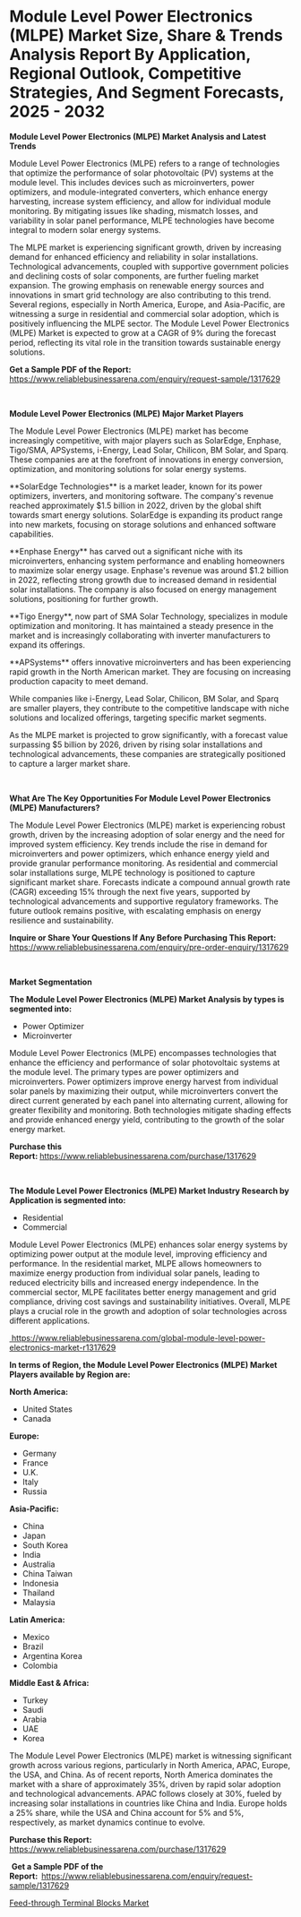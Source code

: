 <p><h1>Module Level Power Electronics (MLPE) Market Size, Share & Trends Analysis Report By Application, Regional Outlook, Competitive Strategies, And Segment Forecasts, 2025 - 2032</h1></p><p><strong>Module Level Power Electronics (MLPE) Market Analysis and Latest Trends</strong></p>
<p><p>Module Level Power Electronics (MLPE) refers to a range of technologies that optimize the performance of solar photovoltaic (PV) systems at the module level. This includes devices such as microinverters, power optimizers, and module-integrated converters, which enhance energy harvesting, increase system efficiency, and allow for individual module monitoring. By mitigating issues like shading, mismatch losses, and variability in solar panel performance, MLPE technologies have become integral to modern solar energy systems.</p><p>The MLPE market is experiencing significant growth, driven by increasing demand for enhanced efficiency and reliability in solar installations. Technological advancements, coupled with supportive government policies and declining costs of solar components, are further fueling market expansion. The growing emphasis on renewable energy sources and innovations in smart grid technology are also contributing to this trend. Several regions, especially in North America, Europe, and Asia-Pacific, are witnessing a surge in residential and commercial solar adoption, which is positively influencing the MLPE sector. The Module Level Power Electronics (MLPE) Market is expected to grow at a CAGR of 9% during the forecast period, reflecting its vital role in the transition towards sustainable energy solutions.</p></p>
<p><strong>Get a Sample PDF of the Report:&nbsp;</strong> <a href="https://www.reliablebusinessarena.com/enquiry/request-sample/1317629?utm_campaign=2337&utm_medium=2&utm_source=Github&utm_content=ia&utm_term=13022025&utm_id=module-level-power-electronics-mlpe">https://www.reliablebusinessarena.com/enquiry/request-sample/1317629</a></p>
<p>&nbsp;</p>
<p><strong>Module Level Power Electronics (MLPE) Major Market Players</strong></p>
<p><p>The Module Level Power Electronics (MLPE) market has become increasingly competitive, with major players such as SolarEdge, Enphase, Tigo/SMA, APSystems, i-Energy, Lead Solar, Chilicon, BM Solar, and Sparq. These companies are at the forefront of innovations in energy conversion, optimization, and monitoring solutions for solar energy systems.</p><p>**SolarEdge Technologies** is a market leader, known for its power optimizers, inverters, and monitoring software. The company's revenue reached approximately $1.5 billion in 2022, driven by the global shift towards smart energy solutions. SolarEdge is expanding its product range into new markets, focusing on storage solutions and enhanced software capabilities.</p><p>**Enphase Energy** has carved out a significant niche with its microinverters, enhancing system performance and enabling homeowners to maximize solar energy usage. Enphase's revenue was around $1.2 billion in 2022, reflecting strong growth due to increased demand in residential solar installations. The company is also focused on energy management solutions, positioning for further growth.</p><p>**Tigo Energy**, now part of SMA Solar Technology, specializes in module optimization and monitoring. It has maintained a steady presence in the market and is increasingly collaborating with inverter manufacturers to expand its offerings. </p><p>**APSystems** offers innovative microinverters and has been experiencing rapid growth in the North American market. They are focusing on increasing production capacity to meet demand.</p><p>While companies like i-Energy, Lead Solar, Chilicon, BM Solar, and Sparq are smaller players, they contribute to the competitive landscape with niche solutions and localized offerings, targeting specific market segments.</p><p>As the MLPE market is projected to grow significantly, with a forecast value surpassing $5 billion by 2026, driven by rising solar installations and technological advancements, these companies are strategically positioned to capture a larger market share.</p></p>
<p>&nbsp;</p>
<p><strong>What Are The Key Opportunities For Module Level Power Electronics (MLPE) Manufacturers?</strong></p>
<p><p>The Module Level Power Electronics (MLPE) market is experiencing robust growth, driven by the increasing adoption of solar energy and the need for improved system efficiency. Key trends include the rise in demand for microinverters and power optimizers, which enhance energy yield and provide granular performance monitoring. As residential and commercial solar installations surge, MLPE technology is positioned to capture significant market share. Forecasts indicate a compound annual growth rate (CAGR) exceeding 15% through the next five years, supported by technological advancements and supportive regulatory frameworks. The future outlook remains positive, with escalating emphasis on energy resilience and sustainability.</p></p>
<p><strong>Inquire or Share Your Questions If Any Before Purchasing This Report:</strong> <a href="https://www.reliablebusinessarena.com/enquiry/pre-order-enquiry/1317629?utm_campaign=2337&utm_medium=2&utm_source=Github&utm_content=ia&utm_term=13022025&utm_id=module-level-power-electronics-mlpe">https://www.reliablebusinessarena.com/enquiry/pre-order-enquiry/1317629</a></p>
<p>&nbsp;</p>
<p><strong>Market Segmentation</strong></p>
<p><strong>The Module Level Power Electronics (MLPE) Market Analysis by types is segmented into:</strong></p>
<p><ul><li>Power Optimizer</li><li>Microinverter</li></ul></p>
<p><p>Module Level Power Electronics (MLPE) encompasses technologies that enhance the efficiency and performance of solar photovoltaic systems at the module level. The primary types are power optimizers and microinverters. Power optimizers improve energy harvest from individual solar panels by maximizing their output, while microinverters convert the direct current generated by each panel into alternating current, allowing for greater flexibility and monitoring. Both technologies mitigate shading effects and provide enhanced energy yield, contributing to the growth of the solar energy market.</p></p>
<p><strong>Purchase this Report:&nbsp;</strong><a href="https://www.reliablebusinessarena.com/purchase/1317629?utm_campaign=2337&utm_medium=2&utm_source=Github&utm_content=ia&utm_term=13022025&utm_id=module-level-power-electronics-mlpe">https://www.reliablebusinessarena.com/purchase/1317629</a></p>
<p>&nbsp;</p>
<p><strong>The Module Level Power Electronics (MLPE) Market Industry Research by Application is segmented into:</strong></p>
<p><ul><li>Residential</li><li>Commercial</li></ul></p>
<p><p>Module Level Power Electronics (MLPE) enhances solar energy systems by optimizing power output at the module level, improving efficiency and performance. In the residential market, MLPE allows homeowners to maximize energy production from individual solar panels, leading to reduced electricity bills and increased energy independence. In the commercial sector, MLPE facilitates better energy management and grid compliance, driving cost savings and sustainability initiatives. Overall, MLPE plays a crucial role in the growth and adoption of solar technologies across different applications.</p></p>
<p><a href="https://www.reliablebusinessarena.com/global-module-level-power-electronics-market-r1317629?utm_campaign=2337&utm_medium=2&utm_source=Github&utm_content=ia&utm_term=13022025&utm_id=module-level-power-electronics-mlpe">&nbsp;https://www.reliablebusinessarena.com/global-module-level-power-electronics-market-r1317629</a></p>
<p><strong>In terms of Region, the Module Level Power Electronics (MLPE) Market Players available by Region are:</strong></p>
<p>
    <p> <strong> North America: </strong>
        <ul>
            <li>United States</li>
            <li>Canada</li>
        </ul>
        </p> 
    <p> <strong> Europe: </strong>
        <ul>
            <li>Germany</li>
            <li>France</li>
            <li>U.K.</li>
            <li>Italy</li>
            <li>Russia</li>
        </ul>
        </p> 
    <p> <strong> Asia-Pacific: </strong>
        <ul>
            <li>China</li>
            <li>Japan</li>
            <li>South Korea</li>
            <li>India</li>
            <li>Australia</li>
            <li>China Taiwan</li>
            <li>Indonesia</li>
            <li>Thailand</li>
            <li>Malaysia</li>
        </ul>
        </p> 
    <p> <strong> Latin America: </strong>
        <ul>
            <li>Mexico</li>
            <li>Brazil</li>
            <li>Argentina Korea</li>
            <li>Colombia</li>
        </ul>
        </p> 
    <p> <strong> Middle East & Africa: </strong>
        <ul>
            <li>Turkey</li>
            <li>Saudi</li>
            <li>Arabia</li>
            <li>UAE</li>
            <li>Korea</li>
        </ul>
    </p>
    </p>
<p><p>The Module Level Power Electronics (MLPE) market is witnessing significant growth across various regions, particularly in North America, APAC, Europe, the USA, and China. As of recent reports, North America dominates the market with a share of approximately 35%, driven by rapid solar adoption and technological advancements. APAC follows closely at 30%, fueled by increasing solar installations in countries like China and India. Europe holds a 25% share, while the USA and China account for 5% and 5%, respectively, as market dynamics continue to evolve.</p></p>
<p><strong>Purchase this Report: </strong><a href="https://www.reliablebusinessarena.com/purchase/1317629?utm_campaign=2337&utm_medium=2&utm_source=Github&utm_content=ia&utm_term=13022025&utm_id=module-level-power-electronics-mlpe">https://www.reliablebusinessarena.com/purchase/1317629</a></p>
<p>&nbsp;<strong>Get a Sample PDF of the Report:&nbsp;&nbsp;</strong><a href="https://www.reliablebusinessarena.com/enquiry/request-sample/1317629?utm_campaign=2337&utm_medium=2&utm_source=Github&utm_content=ia&utm_term=13022025&utm_id=module-level-power-electronics-mlpe">https://www.reliablebusinessarena.com/enquiry/request-sample/1317629</a></p>
<p><strong></strong></p>
<p><p><a href="https://github.com/locarol73/Market-Research-Report-List-1/blob/main/feed-through-terminal-blocks-market.md?utm_campaign=2337&utm_medium=2&utm_source=Github&utm_content=ia&utm_term=13022025&utm_id=module-level-power-electronics-mlpe">Feed-through Terminal Blocks Market</a></p></p>